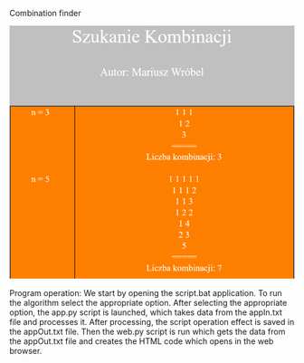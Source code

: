 Combination finder

<p align="center">
    <img src="Combination_finder.PNG">
    <p/>
    
Program operation:
We start by opening the script.bat application. To run the algorithm
select the appropriate option. After selecting the appropriate option, the app.py script is launched, 
which takes data from the appIn.txt file and processes it.
After processing, the script operation effect is saved in the appOut.txt file. Then
the web.py script is run which gets the data from the appOut.txt file and creates the HTML code which
opens in the web browser.
